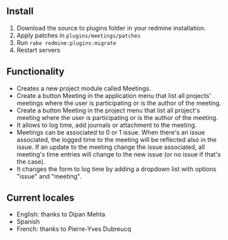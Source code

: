 Install
---------------------

1. Download the source to plugins folder in your redmine installation.
2. Apply patches in `plugins/meetings/patches`
3. Run `rake redmine:plugins:migrate`
4. Restart servers

Functionality
---------------------------------

* Creates a new project module called Meetings.
* Create a button Meeting in the application menu that list all projects' meetings where the user is participating or is the author of the meeting.
* Create a button Meeting in the project menu that list all project's meeting where the user is participating or is the author of the meeting.
* It allows to log time, add journals or attachment to the meeting.
* Meetings can be associated to 0 or 1 issue. When there's an issue associated, the logged time to the meeting will be reflected also in the issue. If an update to the meeting change the issue associated, all meeting's time entries will change to the new issue (or no issue if that's the case).
* It changes the form to log time by adding a dropdown list with options "issue" and "meeting".

Current locales
------------------------------

* English: thanks to Dipan Mehta
* Spanish
* French: thanks to Pierre-Yves Dubreucq
